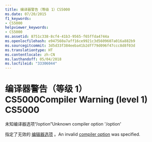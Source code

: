 ```yaml
---
title: 编译器警告（等级 1）CS5000
ms.date: 07/20/2015
f1_keywords:
- CS5000
helpviewer_keywords:
- CS5000
ms.assetid: 8751c338-8cf4-41b3-9565-f65ffda4744a
ms.openlocfilehash: e947560a7aff16ce9921c3d5609607a016a882b9
ms.sourcegitcommit: 3d5d33f384eeba41b2dff79d096f47ccc8d8f03d
ms.translationtype: HT
ms.contentlocale: zh-CN
ms.lasthandoff: 05/04/2018
ms.locfileid: "33306044"
---
```

# <a name="compiler-warning-level-1-cs5000"></a><span data-ttu-id="799ce-102">编译器警告（等级 1）CS5000</span><span class="sxs-lookup"><span data-stu-id="799ce-102">Compiler Warning (level 1) CS5000</span></span>
<span data-ttu-id="799ce-103">未知编译器选项“/option”</span><span class="sxs-lookup"><span data-stu-id="799ce-103">Unknown compiler option '/option'</span></span>  
  
 <span data-ttu-id="799ce-104">指定了无效的 [编辑器选项](../../csharp/language-reference/compiler-options/index.md) 。</span><span class="sxs-lookup"><span data-stu-id="799ce-104">An invalid [compiler option](../../csharp/language-reference/compiler-options/index.md) was specified.</span></span>
